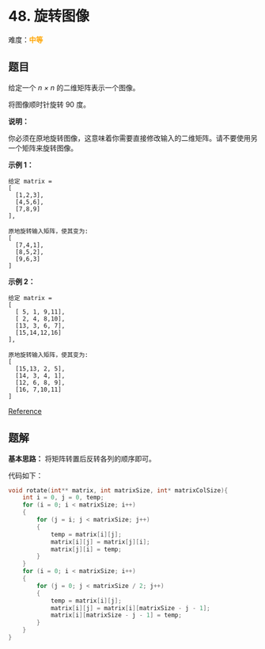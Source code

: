 # 48. 旋转图像

难度：<font color=orange>**中等**</font>

## 题目

给定一个 *n × n* 的二维矩阵表示一个图像。

将图像顺时针旋转 90 度。

**说明：**

你必须在原地旋转图像，这意味着你需要直接修改输入的二维矩阵。请不要使用另一个矩阵来旋转图像。

**示例 1：**

```
给定 matrix = 
[
  [1,2,3],
  [4,5,6],
  [7,8,9]
],

原地旋转输入矩阵，使其变为:
[
  [7,4,1],
  [8,5,2],
  [9,6,3]
]
```

**示例 2：**

```
给定 matrix =
[
  [ 5, 1, 9,11],
  [ 2, 4, 8,10],
  [13, 3, 6, 7],
  [15,14,12,16]
], 

原地旋转输入矩阵，使其变为:
[
  [15,13, 2, 5],
  [14, 3, 4, 1],
  [12, 6, 8, 9],
  [16, 7,10,11]
]
```

[Reference](https://leetcode-cn.com/problems/rotate-image)

## 题解

**基本思路：** 将矩阵转置后反转各列的顺序即可。

代码如下：

```c
void rotate(int** matrix, int matrixSize, int* matrixColSize){
    int i = 0, j = 0, temp;
    for (i = 0; i < matrixSize; i++)
    {
        for (j = i; j < matrixSize; j++)
        {
            temp = matrix[i][j];
            matrix[i][j] = matrix[j][i];
            matrix[j][i] = temp;
        }
    }
    for (i = 0; i < matrixSize; i++)
    {
        for (j = 0; j < matrixSize / 2; j++)
        {
            temp = matrix[i][j];
            matrix[i][j] = matrix[i][matrixSize - j - 1];
            matrix[i][matrixSize - j - 1] = temp;
        }
    }
}
```